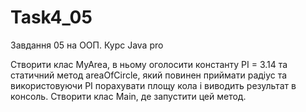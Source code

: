 # Task4_05
Завдання 05 на ООП. Курс Java pro

Створити клас MyArea, в ньому оголосити константу PI = 3.14 та статичний метод areaOfCircle, який повинен приймати радіус та використовуючи PI порахувати площу кола і виводить результат в консоль. Створити клас Main, де запустити цей метод.
